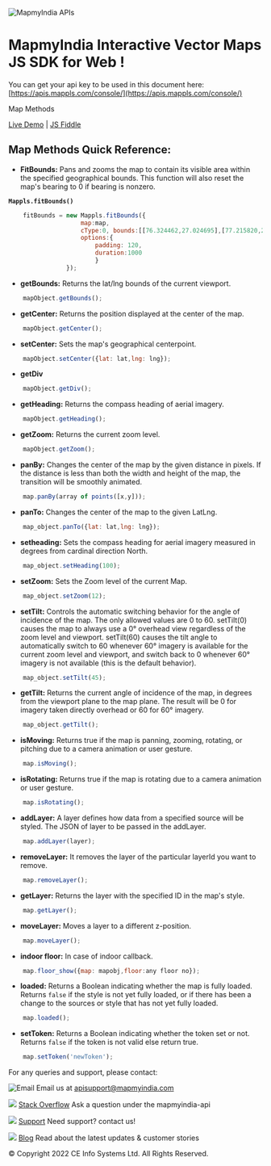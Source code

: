 ![MapmyIndia APIs](https://about.mappls.com/images/mappls-b-logo.svg)
# MapmyIndia Interactive Vector Maps JS SDK for Web !

You can get your api key to be used in this document here: [https://apis.mappls.com/console/](https://apis.mappls.com/console/)

Map Methods 

[Live Demo](https://www.mapmyindia.com/api/advanced-maps/WebSDK-LiveDemo/map-methods) | [JS Fiddle](https://jsfiddle.net/mapmyindia_map/9o8ezhys/)

## Map Methods Quick Reference: 

- **FitBounds:** Pans and zooms the map to contain its visible area within the specified geographical bounds. This function will also reset the map's bearing to 0 if bearing is nonzero.

**`Mappls.fitBounds()`**

```js
    fitBounds = new Mappls.fitBounds({
                    map:map,
                    cType:0, bounds:[[76.324462,27.024695],[77.215820,28.971891],[77.225820,28.273891]],
                    options:{
                        padding: 120,
                        duration:1000
                        }
                });
```

- **getBounds:** Returns the lat/lng bounds of the current viewport.

```js
    mapObject.getBounds();
```

- **getCenter:** Returns the position displayed at the center of the map.

```js
    mapObject.getCenter();
```

- **setCenter:** Sets the map's geographical centerpoint.

```js
    mapObject.setCenter({lat: lat,lng: lng});
```

- **getDiv**

```js
    mapObject.getDiv();
```

- **getHeading:** Returns the compass heading of aerial imagery.

```js
    mapObject.getHeading();
```


- **getZoom:** Returns the current zoom level.

```js
    mapObject.getZoom();
```

- **panBy:** Changes the center of the map by the given distance in pixels. If the distance is less than both the width and height of the map, the transition will be smoothly animated.

```js
    map.panBy(array of points([x,y]));
```

- **panTo:** Changes the center of the map to the given LatLng.

```js
    map_object.panTo({lat: lat,lng: lng});
```

- **setheading:** Sets the compass heading for aerial imagery measured in degrees from cardinal direction North.

```js
    map_object.setHeading(100);
```

- **setZoom:** Sets the Zoom level of the current Map.

```js
    map_object.setZoom(12);
```

- **setTilt:** Controls the automatic switching behavior for the angle of incidence of the map. The only allowed values are 0 to 60. setTilt(0) causes the map to always use a 0° overhead view regardless of the zoom level and viewport. setTilt(60) causes the tilt angle to automatically switch to 60 whenever 60° imagery is available for the current zoom level and viewport, and switch back to 0 whenever 60° imagery is not available (this is the default behavior).

```js
    map_object.setTilt(45);
```

- **getTilt:** Returns the current angle of incidence of the map, in degrees from the viewport plane to the map plane. The result will be 0 for imagery taken directly overhead or 60 for 60° imagery.

```js
    map_object.getTilt();
```

- **isMoving:** Returns true if the map is panning, zooming, rotating, or pitching due to a camera animation or user gesture.

```js
    map.isMoving();
```

- **isRotating:** Returns true if the map is rotating due to a camera animation or user gesture.

```js
    map.isRotating();
```

- **addLayer:** A layer defines how data from a specified source will be styled. The JSON of layer to be passed in the addLayer.

```js
    map.addLayer(layer);
```

- **removeLayer:** It removes the layer of the particular layerId you want to remove.

```js
    map.removeLayer();
```

- **getLayer:** Returns the layer with the specified ID in the map's style.

```js
    map.getLayer();
```

- **moveLayer:** Moves a layer to a different z-position.

```js
    map.moveLayer();
```
- **indoor floor:** In case of indoor callback.

```js
    map.floor_show({map: mapobj,floor:any floor no});
```

- **loaded:** Returns a Boolean indicating whether the map is fully loaded.
Returns `false` if the style is not yet fully loaded, or if there has been a change to the sources or style that has not yet fully loaded.

```js
    map.loaded();
```
- **setToken:** Returns a Boolean indicating whether the token set or not.
Returns `false` if the token is not valid else return true.

```js
    map.setToken('newToken');
```
For any queries and support, please contact: 

![Email](https://cdn.mapmyindia.com/mappls_web/maps_widget_v2/images/mappls.svg?service=google_gsuite) 
Email us at [apisupport@mapmyindia.com](mailto:apisupport@mapmyindia.com)


![](https://www.mapmyindia.com/api/img/icons/stack-overflow.png)
[Stack Overflow](https://stackoverflow.com/questions/tagged/mapmyindia-api)
Ask a question under the mapmyindia-api

![](https://www.mapmyindia.com/api/img/icons/support.png)
[Support](https://www.mapmyindia.com/api/index.php#f_cont)
Need support? contact us!

![](https://www.mapmyindia.com/api/img/icons/blog.png)
[Blog](http://www.mapmyindia.com/blog/)
Read about the latest updates & customer stories


© Copyright 2022 CE Info Systems  Ltd. All Rights Reserved. 